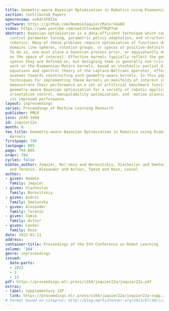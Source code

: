 ```yaml
---
title: Geometry-aware Bayesian Optimization in Robotics using Riemannian Matérn Kernels
section: Contributed Papers
openreview: ovRdr3FOIIm
software: https://github.com/NoemieJaquier/MaternGaBO
video: https://www.youtube.com/watch?v=6awfFRqP7wA
abstract: Bayesian optimization is a data-efficient technique which can be used for
  control parameter tuning, parametric policy adaptation, and structure design in
  robotics. Many of these problems require optimization of functions defined on non-Euclidean
  domains like spheres, rotation groups, or spaces of positive-definite matrices.
  To do so, one must place a Gaussian process prior, or equivalently define a kernel,
  on the space of interest. Effective kernels typically reflect the geometry of the
  spaces they are defined on, but designing them is generally non-trivial. Recent
  work on the Riemannian Matérn kernels, based on stochastic partial differential
  equations and spectral theory of the Laplace–Beltrami operator, offers promising
  avenues towards constructing such geometry-aware kernels. In this paper, we study
  techniques for implementing these kernels on manifolds of interest in robotics,
  demonstrate their performance on a set of artificial benchmark functions, and illustrate
  geometry-aware Bayesian optimization for a variety of robotic applications, covering
  orientation control, manipulability optimization, and  motion planning, while showing
  its improved performance.
layout: inproceedings
series: Proceedings of Machine Learning Research
publisher: PMLR
issn: 2640-3498
id: jaquier22a
month: 0
tex_title: Geometry-aware Bayesian Optimization in Robotics using Riemannian Matérn
  Kernels
firstpage: 794
lastpage: 805
page: 794-805
order: 794
cycles: false
bibtex_author: Jaquier, No\'emie and Borovitskiy, Viacheslav and Smolensky, Andrei
  and Terenin, Alexander and Asfour, Tamim and Rozo, Leonel
author:
- given: Noémie
  family: Jaquier
- given: Viacheslav
  family: Borovitskiy
- given: Andrei
  family: Smolensky
- given: Alexander
  family: Terenin
- given: Tamim
  family: Asfour
- given: Leonel
  family: Rozo
date: 2022-01-11
address:
container-title: Proceedings of the 5th Conference on Robot Learning
volume: '164'
genre: inproceedings
issued:
  date-parts:
  - 2022
  - 1
  - 11
pdf: https://proceedings.mlr.press/v164/jaquier22a/jaquier22a.pdf
extras:
- label: Supplementary ZIP
  link: https://proceedings.mlr.press/v164/jaquier22a/jaquier22a-supp.zip
# Format based on citeproc: http://blog.martinfenner.org/2013/07/30/citeproc-yaml-for-bibliographies/
---
```

